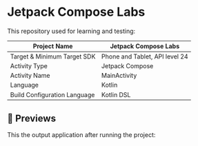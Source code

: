 # Jetpack Compose Labs

This repository used for learning and testing:

| Project Name                 | Jetpack Compose Labs           |
|------------------------------|--------------------------------|
| Target & Minimum Target SDK  | Phone and Tablet, API level 24 |
| Activity Type                | Jetpack Compose                | 
| Activity Name                | MainActivity                   |
| Language                     | Kotlin                         |
| Build Configuration Language | Kotlin DSL                     |

## 👀 Previews

This the output application after running the project:

<p align="center">
    <img src="previews/preview_1.png" alt="Preview 1" width="0" height="0">
</p>